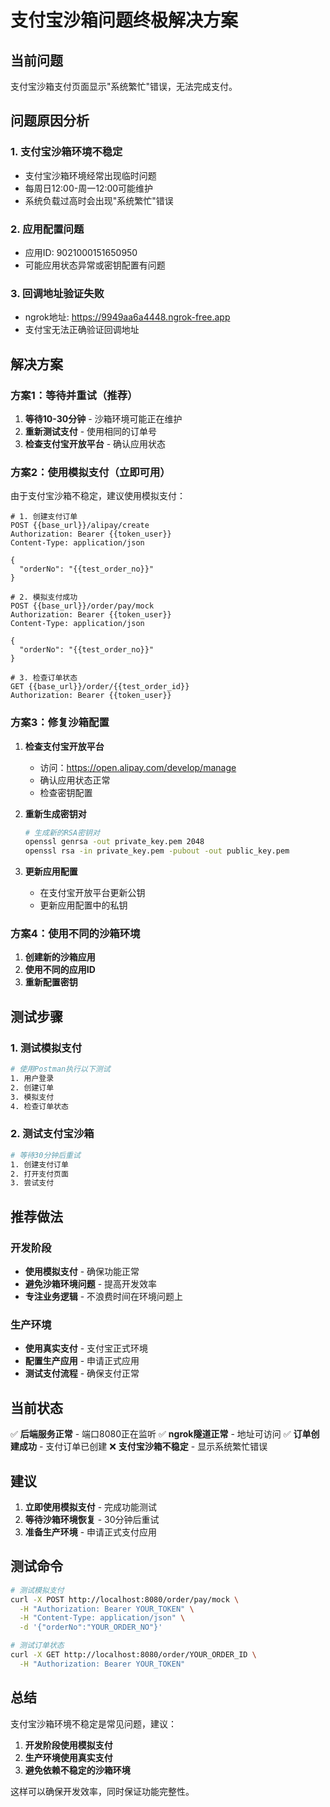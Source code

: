 # 支付宝沙箱问题终极解决方案

## 当前问题
支付宝沙箱支付页面显示"系统繁忙"错误，无法完成支付。

## 问题原因分析

### 1. 支付宝沙箱环境不稳定
- 支付宝沙箱环境经常出现临时问题
- 每周日12:00-周一12:00可能维护
- 系统负载过高时会出现"系统繁忙"错误

### 2. 应用配置问题
- 应用ID: 9021000151650950
- 可能应用状态异常或密钥配置有问题

### 3. 回调地址验证失败
- ngrok地址: https://9949aa6a4448.ngrok-free.app
- 支付宝无法正确验证回调地址

## 解决方案

### 方案1：等待并重试（推荐）

1. **等待10-30分钟** - 沙箱环境可能正在维护
2. **重新测试支付** - 使用相同的订单号
3. **检查支付宝开放平台** - 确认应用状态

### 方案2：使用模拟支付（立即可用）

由于支付宝沙箱不稳定，建议使用模拟支付：

```http
# 1. 创建支付订单
POST {{base_url}}/alipay/create
Authorization: Bearer {{token_user}}
Content-Type: application/json

{
  "orderNo": "{{test_order_no}}"
}

# 2. 模拟支付成功
POST {{base_url}}/order/pay/mock
Authorization: Bearer {{token_user}}
Content-Type: application/json

{
  "orderNo": "{{test_order_no}}"
}

# 3. 检查订单状态
GET {{base_url}}/order/{{test_order_id}}
Authorization: Bearer {{token_user}}
```

### 方案3：修复沙箱配置

1. **检查支付宝开放平台**
   - 访问：https://open.alipay.com/develop/manage
   - 确认应用状态正常
   - 检查密钥配置

2. **重新生成密钥对**
   ```bash
   # 生成新的RSA密钥对
   openssl genrsa -out private_key.pem 2048
   openssl rsa -in private_key.pem -pubout -out public_key.pem
   ```

3. **更新应用配置**
   - 在支付宝开放平台更新公钥
   - 更新应用配置中的私钥

### 方案4：使用不同的沙箱环境

1. **创建新的沙箱应用**
2. **使用不同的应用ID**
3. **重新配置密钥**

## 测试步骤

### 1. 测试模拟支付
```bash
# 使用Postman执行以下测试
1. 用户登录
2. 创建订单
3. 模拟支付
4. 检查订单状态
```

### 2. 测试支付宝沙箱
```bash
# 等待30分钟后重试
1. 创建支付订单
2. 打开支付页面
3. 尝试支付
```

## 推荐做法

### 开发阶段
- **使用模拟支付** - 确保功能正常
- **避免沙箱环境问题** - 提高开发效率
- **专注业务逻辑** - 不浪费时间在环境问题上

### 生产环境
- **使用真实支付** - 支付宝正式环境
- **配置生产应用** - 申请正式应用
- **测试支付流程** - 确保支付正常

## 当前状态

✅ **后端服务正常** - 端口8080正在监听
✅ **ngrok隧道正常** - 地址可访问
✅ **订单创建成功** - 支付订单已创建
❌ **支付宝沙箱不稳定** - 显示系统繁忙错误

## 建议

1. **立即使用模拟支付** - 完成功能测试
2. **等待沙箱环境恢复** - 30分钟后重试
3. **准备生产环境** - 申请正式支付应用

## 测试命令

```bash
# 测试模拟支付
curl -X POST http://localhost:8080/order/pay/mock \
  -H "Authorization: Bearer YOUR_TOKEN" \
  -H "Content-Type: application/json" \
  -d '{"orderNo":"YOUR_ORDER_NO"}'

# 测试订单状态
curl -X GET http://localhost:8080/order/YOUR_ORDER_ID \
  -H "Authorization: Bearer YOUR_TOKEN"
```

## 总结

支付宝沙箱环境不稳定是常见问题，建议：
1. **开发阶段使用模拟支付**
2. **生产环境使用真实支付**
3. **避免依赖不稳定的沙箱环境**

这样可以确保开发效率，同时保证功能完整性。
